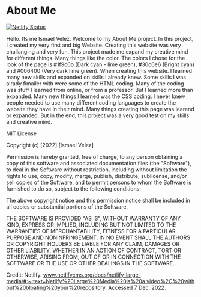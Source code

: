 # About Me
[![Netlify Status](https://api.netlify.com/api/v1/badges/9dc8bcc8-16ac-4034-bec6-66da1c85f829/deploy-status)](https://app.netlify.com/sites/about-me-bup1270/deploys)

Hello. Its me Ismael Velez. Welcome to my About Me project. In this project, I created my very first and big Website. Creating this website was very challanging and very fun. This project made me expand my creative mind for different things. Many things like the color. The colors I chose for the look of the page is #1f9c6b (Dark cyan - lime green), #30c6e6 (Bright cyan) and #006400 (Very dark lime green). When creating this website. I learned many new skills and expanded on skills I already knew. Some skills I was alrady fimailer with were some of the HTML coding. Many of the coding was stuff I learned from online, or from a professor. But I learned more than expanded. Many new things I learned was the CSS coding. I never knew people needed to use many different coding languages to create the website they have in their mind. Many things creating this page was learend or expanded. But in the end, this project was a very good test on my skills and creative mind.
















MIT License

Copyright (c) [2022] [Ismael Velez]

Permission is hereby granted, free of charge, to any person obtaining a copy
of this software and associated documentation files (the "Software"), to deal
in the Software without restriction, including without limitation the rights
to use, copy, modify, merge, publish, distribute, sublicense, and/or sell
copies of the Software, and to permit persons to whom the Software is
furnished to do so, subject to the following conditions:

The above copyright notice and this permission notice shall be included in all
copies or substantial portions of the Software.

THE SOFTWARE IS PROVIDED "AS IS", WITHOUT WARRANTY OF ANY KIND, EXPRESS OR
IMPLIED, INCLUDING BUT NOT LIMITED TO THE WARRANTIES OF MERCHANTABILITY,
FITNESS FOR A PARTICULAR PURPOSE AND NONINFRINGEMENT. IN NO EVENT SHALL THE
AUTHORS OR COPYRIGHT HOLDERS BE LIABLE FOR ANY CLAIM, DAMAGES OR OTHER
LIABILITY, WHETHER IN AN ACTION OF CONTRACT, TORT OR OTHERWISE, ARISING FROM,
OUT OF OR IN CONNECTION WITH THE SOFTWARE OR THE USE OR OTHER DEALINGS IN THE
SOFTWARE.





Credit:
Netlify. www.netlifycms.org/docs/netlify-large-media/#:~:text=Netlify%20Large%20Media%20is%20a,video%2C%20without%20bloating%20your%20repository. Accessed 7 Dec. 2022.
